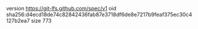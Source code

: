 version https://git-lfs.github.com/spec/v1
oid sha256:d4ecd18de74c82842436fab87e3718df6de8e7217b9feaf375ec30c4127b2ea7
size 773
